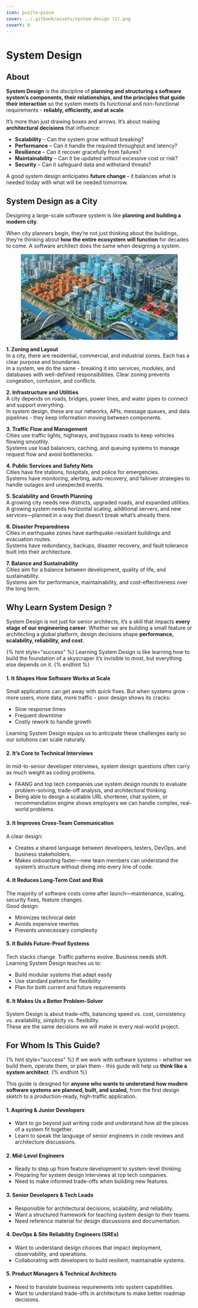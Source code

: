 ```yaml
---
icon: puzzle-piece
cover: ../.gitbook/assets/system-design (1).png
coverY: 0
---
```


# System Design

## About

**System Design** is the discipline of **planning and structuring a software system’s components, their relationships, and the principles that guide their interaction** so the system meets its functional and non-functional requirements - **reliably, efficiently, and at scale**.

It’s more than just drawing boxes and arrows. It’s about making **architectural decisions** that influence:

* **Scalability** – Can the system grow without breaking?
* **Performance** – Can it handle the required throughput and latency?
* **Resilience** – Can it recover gracefully from failures?
* **Maintainability** – Can it be updated without excessive cost or risk?
* **Security** – Can it safeguard data and withstand threats?

A good system design anticipates **future change -** it balances what is needed today with what will be needed tomorrow.

## System Design as a City <a href="#java-as-a-shipping-port-and-shipping-containers" id="java-as-a-shipping-port-and-shipping-containers"></a>

Designing a large-scale software system is like **planning and building a modern city**.

When city planners begin, they’re not just thinking about the buildings, they’re thinking about **how the entire ecosystem will function** for decades to come. A software architect does the same when designing a system.

<figure><img src="../.gitbook/assets/system-design.png" alt=""><figcaption></figcaption></figure>

**1. Zoning and Layout**\
In a city, there are residential, commercial, and industrial zones. Each has a clear purpose and boundaries.\
In a system, we do the same - breaking it into services, modules, and databases with well-defined responsibilities. Clear zoning prevents congestion, confusion, and conflicts.

**2. Infrastructure and Utilities**\
A city depends on roads, bridges, power lines, and water pipes to connect and support everything.\
In system design, these are our networks, APIs, message queues, and data pipelines - they keep information moving between components.

**3. Traffic Flow and Management**\
Cities use traffic lights, highways, and bypass roads to keep vehicles flowing smoothly.\
Systems use load balancers, caching, and queuing systems to manage request flow and avoid bottlenecks.

**4. Public Services and Safety Nets**\
Cities have fire stations, hospitals, and police for emergencies.\
Systems have monitoring, alerting, auto-recovery, and failover strategies to handle outages and unexpected events.

**5. Scalability and Growth Planning**\
A growing city needs new districts, upgraded roads, and expanded utilities.\
A growing system needs horizontal scaling, additional servers, and new services—planned in a way that doesn’t break what’s already there.

**6. Disaster Preparedness**\
Cities in earthquake zones have earthquake-resistant buildings and evacuation routes.\
Systems have redundancy, backups, disaster recovery, and fault tolerance built into their architecture.

**7. Balance and Sustainability**\
Cities aim for a balance between development, quality of life, and sustainability.\
Systems aim for performance, maintainability, and cost-effectiveness over the long term.

## Why Learn System Design ?

System Design is not just for senior architects, it’s a skill that impacts **every stage of our engineering career**. Whether we are building a small feature or architecting a global platform, design decisions shape **performance, scalability, reliability, and cost**.

{% hint style="success" %}
Learning System Design is like learning how to build the foundation of a skyscraper it’s invisible to most, but everything else depends on it.
{% endhint %}

#### **1. It Shapes How Software Works at Scale**

Small applications can get away with quick fixes. But when systems grow - more users, more data, more traffic - poor design shows its cracks:

* Slow response times
* Frequent downtime
* Costly rework to handle growth

Learning System Design equips us to anticipate these challenges early so our solutions can scale naturally.

#### **2. It’s Core to Technical Interviews**

In mid-to-senior developer interviews, system design questions often carry as much weight as coding problems.

* FAANG and top tech companies use system design rounds to evaluate problem-solving, trade-off analysis, and architectural thinking.
* Being able to design a scalable URL shortener, chat system, or recommendation engine shows employers we can handle complex, real-world problems.

#### **3. It Improves Cross-Team Communication**

A clear design:

* Creates a shared language between developers, testers, DevOps, and business stakeholders.
* Makes onboarding faster—new team members can understand the system’s structure without diving into every line of code.

#### **4. It Reduces Long-Term Cost and Risk**

The majority of software costs come after launch—maintenance, scaling, security fixes, feature changes.\
Good design:

* Minimizes technical debt
* Avoids expensive rewrites
* Prevents unnecessary complexity

#### **5. It Builds Future-Proof Systems**

Tech stacks change. Traffic patterns evolve. Business needs shift.\
Learning System Design teaches us to:

* Build modular systems that adapt easily
* Use standard patterns for flexibility
* Plan for both current and future requirements

#### **6. It Makes Us a Better Problem-Solver**

System Design is about trade-offs, balancing speed vs. cost, consistency vs. availability, simplicity vs. flexibility.\
These are the same decisions we will make in every real-world project.

## For Whom Is This Guide?

{% hint style="success" %}
If we work with software systems - whether we build them, operate them, or plan them - this guide will help us **think like a system architect**.
{% endhint %}

This guide is designed for **anyone who wants to understand how modern software systems are planned, built, and scaled,** from the first design sketch to a production-ready, high-traffic application.

#### **1. Aspiring & Junior Developers**

* Want to go beyond just writing code and understand how all the pieces of a system fit together.
* Learn to speak the language of senior engineers in code reviews and architecture discussions.

#### **2. Mid-Level Engineers**

* Ready to step up from feature development to system-level thinking.
* Preparing for system design interviews at top tech companies.
* Need to make informed trade-offs when building new features.

#### **3. Senior Developers & Tech Leads**

* Responsible for architectural decisions, scalability, and reliability.
* Want a structured framework for teaching system design to their teams.
* Need reference material for design discussions and documentation.

#### **4. DevOps & Site Reliability Engineers (SREs)**

* Want to understand design choices that impact deployment, observability, and operations.
* Collaborating with developers to build resilient, maintainable systems.

#### **5. Product Managers & Technical Architects**

* Need to translate business requirements into system capabilities.
* Want to understand trade-offs in architecture to make better roadmap decisions.
